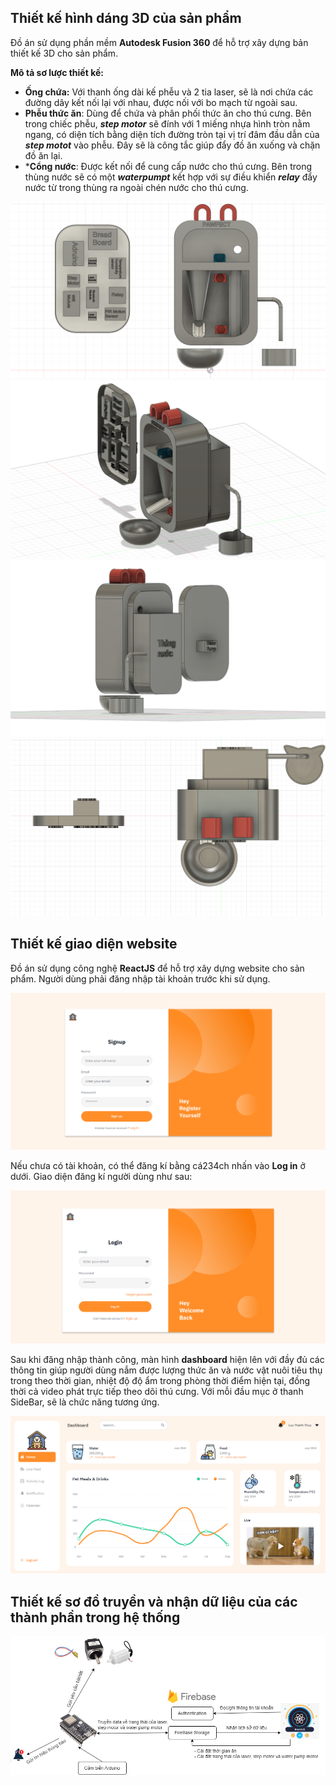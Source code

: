 
## Thiết kế hình dáng 3D của sản phẩm

Đồ án sử dụng phần mềm **Autodesk Fusion 360** để hỗ trợ xây dựng bản thiết kế 3D cho sản phẩm. 

**Mô tả sơ lược thiết kế:**
* **Ống chứa:** Với thanh ống dài kế phễu và 2 tia laser, sẽ là nơi chứa các đường dây kết nối lại với nhau, được nối với bo mạch từ ngoài sau.
* **Phễu thức ăn**: Dùng để chứa và phân phối thức ăn cho thú cưng. Bên trong chiếc phễu, ***step motor*** sẽ đính với 1 miếng nhựa hình tròn nằm ngang, có diện tích bằng diện tích đường tròn tại vị trí đâm đầu dẫn của ***step motot*** vào phễu. Đây sẽ là công tắc giúp đẩy đồ ăn xuống và chặn đồ ăn lại.  
* ***Cổng nước**: Được kết nối để cung cấp nước cho thú cưng. Bên trong thùng nước sẽ có một ***waterpumpt*** kết hợp với sự điều khiển ***relay*** đẩy nước từ trong thùng ra ngoài chén nước cho thú cưng. 

![img](front.png)
![img](right.png)
![img](back.png)
![img](top.png)

## Thiết kế giao diện website

Đồ án sử dụng công nghệ **ReactJS** để hỗ trợ xây dựng website cho sản phẩm. Người dùng phải đăng nhập tài khoản trước khi sử dụng.

![img](signup.png)

Nếu chưa có tài khoản, có thể đăng kí bằng cá234ch nhấn vào **Log in** ở dưới. Giao diện đăng kí người dùng như sau:

![img](login.png)

Sau khi đăng nhập thành công, màn hình **dashboard** hiện lên với đầy đủ các thông tin giúp người dùng nắm được lượng thức ăn và nước vật nuôi tiêu thụ trong theo thời gian, nhiệt độ độ ẩm trong phòng thời điểm hiện tại, đồng thời cả video phát trực tiếp theo dõi thú cưng. Với mỗi đầu mục ở thanh SideBar, sẽ là chức năng tương ứng.

![img](dashboard.png)

## Thiết kế sơ đồ truyền và nhận dữ liệu của các thành phần trong hệ thống



![img](diagram.png)


